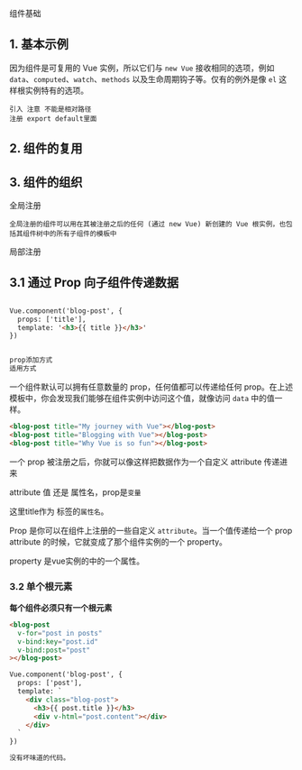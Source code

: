组件基础

## 1. 基本示例

因为组件是可复用的 Vue 实例，所以它们与 `new Vue` 接收相同的选项，例如 `data`、`computed`、`watch`、`methods` 以及生命周期钩子等。仅有的例外是像 `el` 这样根实例特有的选项。

```
引入 注意 不能是相对路径
注册 export default里面

```



## 2. 组件的复用



## 3. 组件的组织

全局注册

```
全局注册的组件可以用在其被注册之后的任何 (通过 new Vue) 新创建的 Vue 根实例，也包括其组件树中的所有子组件的模板中
```



局部注册





## 3.1 通过 Prop 向子组件传递数据

## 

```html
Vue.component('blog-post', {
  props: ['title'],
  template: '<h3>{{ title }}</h3>'
})


prop添加方式
适用方式

```



一个组件默认可以拥有任意数量的 prop，任何值都可以传递给任何 prop。在上述模板中，你会发现我们能够在组件实例中访问这个值，就像访问 `data` 中的值一样。

```HTML
<blog-post title="My journey with Vue"></blog-post>
<blog-post title="Blogging with Vue"></blog-post>
<blog-post title="Why Vue is so fun"></blog-post>
```



一个 prop 被注册之后，你就可以像这样把数据作为一个自定义 attribute 传递进来

attribute 值 还是 属性名，prop是`变量`

这里title作为 标签的`属性名`。

Prop 是你可以在组件上注册的一些自定义 `attribute`。当一个值传递给一个 prop attribute 的时候，它就变成了那个组件实例的一个 property。

property 是vue实例的中的一个属性。



### 3.2 单个根元素

**每个组件必须只有一个根元素**



```html
<blog-post
  v-for="post in posts"
  v-bind:key="post.id"
  v-bind:post="post"
></blog-post>

Vue.component('blog-post', {
  props: ['post'],
  template: `
    <div class="blog-post">
      <h3>{{ post.title }}</h3>
      <div v-html="post.content"></div>
    </div>
  `
})

没有坏味道的代码。
```





